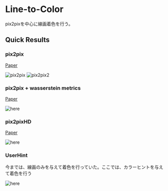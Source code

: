 # Line-to-Color
pix2pixを中心に線画着色を行う。

## Quick Results
### pix2pix
[Paper](https://arxiv.org/pdf/1611.07004.pdf)  

![pix2pix](https://github.com/SerialLain3170/Line-to-Color/blob/master/pix2pix/result.png)
![pix2pix2](https://github.com/SerialLain3170/Line-to-Color/blob/master/pix2pix/result2.png)

### pix2pix + wasserstein metrics
[Paper](https://arxiv.org/pdf/1808.03240v1.pdf)  

![here](https://github.com/SerialLain3170/Line-to-Color/blob/master/Wasserstein/result.png)

### pix2pixHD
[Paper](https://arxiv.org/pdf/1711.11585.pdf)

![here](https://github.com/SerialLain3170/Line-to-Color/blob/master/pix2pixHD/visualize_125.png)

### UserHint
今までは、線画のみを与えて着色を行っていた。ここでは、カラーヒントを与えて着色を行う

![here](https://github.com/SerialLain3170/Line-to-Color/blob/master/UserHint/example.png)
